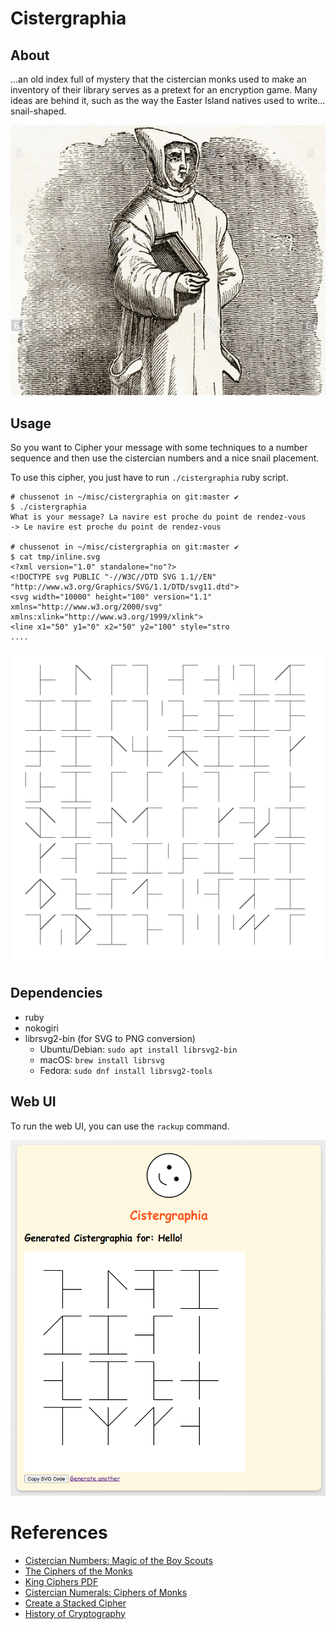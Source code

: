 Cistergraphia
=============

About
-----

...an old index full of mystery that the cistercian monks used to make 
an inventory of their library serves as a pretext for an encryption game. 
Many ideas are behind it, such as the way the Easter Island natives used to write... snail-shaped.

![monk](monk.png)

Usage
-----

So you want to Cipher your message with some techniques to a number sequence
and then use the cistercian numbers and a nice snail placement.

To use this cipher, you just have to run `./cistergraphia` ruby script.

```
# chussenot in ~/misc/cistergraphia on git:master ✔
$ ./cistergraphia
What is your message? La navire est proche du point de rendez-vous
-> Le navire est proche du point de rendez-vous

# chussenot in ~/misc/cistergraphia on git:master ✔
$ cat tmp/inline.svg
<?xml version="1.0" standalone="no"?>
<!DOCTYPE svg PUBLIC "-//W3C//DTD SVG 1.1//EN" "http://www.w3.org/Graphics/SVG/1.1/DTD/svg11.dtd">
<svg width="10000" height="100" version="1.1" xmlns="http://www.w3.org/2000/svg" xmlns:xlink="http://www.w3.org/1999/xlink">
<line x1="50" y1="0" x2="50" y2="100" style="stro
....

```

![chars](output.png)

Dependencies
------------

* ruby
* nokogiri
* librsvg2-bin (for SVG to PNG conversion)
  - Ubuntu/Debian: `sudo apt install librsvg2-bin`
  - macOS: `brew install librsvg`
  - Fedora: `sudo dnf install librsvg2-tools`

Web UI
------

To run the web UI, you can use the `rackup` command.

![web ui](image.png)


References
==========

- [Cistercian Numbers: Magic of the Boy Scouts](https://glossographia.wordpress.com/2013/07/09/cistercian-number-magic-of-the-boy-scouts/)
- [The Ciphers of the Monks](https://en.wikipedia.org/wiki/The_Ciphers_of_the_Monks)
- [King Ciphers PDF](http://akira.ruc.dk/~jensh/Publications/2002%7bR%7d21_King_Ciphers.PDF)
- [Cistercian Numerals: Ciphers of Monks](http://luxoccultapress.blogspot.fr/2013/01/cistercian-numerals-ciphers-of-monks.html)
- [Create a Stacked Cipher](https://www.wikihow.com/Create-a-Stacked-Cipher)
- [History of Cryptography](https://en.wikipedia.org/wiki/History_of_cryptography)